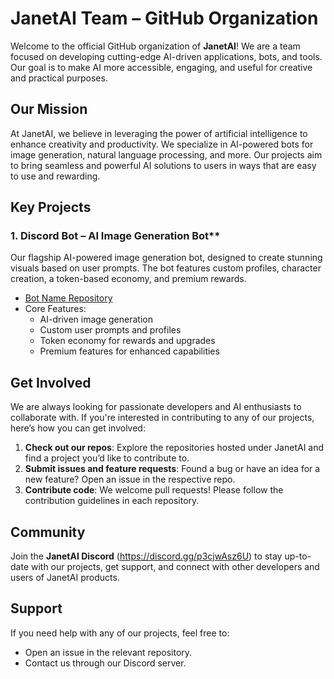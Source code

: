 # JanetAI Team – GitHub Organization
Welcome to the official GitHub organization of **JanetAI**! We are a team focused on developing cutting-edge AI-driven applications, bots, and tools. Our goal is to make AI more accessible, engaging, and useful for creative and practical purposes.

## Our Mission
At JanetAI, we believe in leveraging the power of artificial intelligence to enhance creativity and productivity. We specialize in AI-powered bots for image generation, natural language processing, and more. Our projects aim to bring seamless and powerful AI solutions to users in ways that are easy to use and rewarding.

## Key Projects
### 1. **Discord Bot** – AI Image Generation Bot**
Our flagship AI-powered image generation bot, designed to create stunning visuals based on user prompts. The bot features custom profiles, character creation, a token-based economy, and premium rewards.

- [Bot Name Repository](https://github.com/JanetAI_bot/Bot)
- Core Features:
  - AI-driven image generation
  - Custom user prompts and profiles
  - Token economy for rewards and upgrades
  - Premium features for enhanced capabilities
 
## Get Involved
We are always looking for passionate developers and AI enthusiasts to collaborate with. If you're interested in contributing to any of our projects, here’s how you can get involved:

1. **Check out our repos**: Explore the repositories hosted under JanetAI and find a project you’d like to contribute to.
2. **Submit issues and feature requests**: Found a bug or have an idea for a new feature? Open an issue in the respective repo.
3. **Contribute code**: We welcome pull requests! Please follow the contribution guidelines in each repository.

## Community
Join the **JanetAI Discord** (https://discord.gg/p3cjwAsz6U) to stay up-to-date with our projects, get support, and connect with other developers and users of JanetAI products.

## Support
If you need help with any of our projects, feel free to:
- Open an issue in the relevant repository.
- Contact us through our Discord server.
